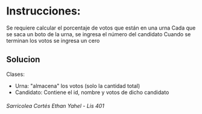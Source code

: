 # Instrucciones:

Se requiere calcular el porcentaje de votos que están en una urna
Cada que se saca un boto de la urna, se ingresa el número del candidato
Cuando se terminan los votos se ingresa un cero

## Solucion

Clases:
- Urna: "almacena" los votos (solo la cantidad total)
- Candidato: Contiene el id, nombre y votos de dicho candidato

###### Sarricolea Cortés Ethan Yahel - Lis 401